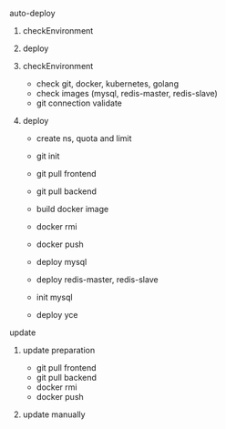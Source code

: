 auto-deploy

1. checkEnvironment
2. deploy

1. checkEnvironment
   * check git, docker, kubernetes, golang
   * check images (mysql, redis-master, redis-slave)
   * git connection validate 
   
2. deploy
   * create ns, quota and limit
   * git init
   * git pull frontend
   * git pull backend
   
   * build docker image
   * docker rmi
   * docker push
   
   * deploy mysql
   * deploy redis-master, redis-slave
   * init mysql
   * deploy yce
   
   
update
1. update preparation
   * git pull frontend
   * git pull backend
   * docker rmi
   * docker push
   
2. update manually 